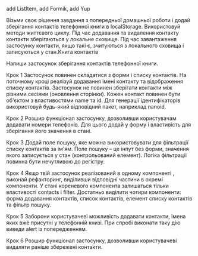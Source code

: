 add ListItem, add Formik, add Yup

Візьми своє рішення завдання з попередньої домашньої роботи і додай зберігання
контактів телефонної книги в localStorage. Використовуй методи життєвого циклу.
Під час додавання та видалення контакту контакти зберігаються у локальне
сховище. Під час завантаження застосунку контакти, якщо такі є, зчитуються з
локального сховища і записуються у стан.Книга контактів

Напиши застосунок зберігання контактів телефонної книги.

Крок 1 Застосунок повинен складатися з форми і списку контактів. На поточному
кроці реалізуй додавання імені контакту та відображення списку контактів.
Застосунок не повинен зберігати контакти між різними сесіями (оновлення
сторінки). Кожен контакт повинен бути об'єктом з властивостями name та id. Для
генерації ідентифікаторів використовуй будь-який відповідний пакет, наприклад
nanoid.

Крок 2 Розшир функціонал застосунку, дозволивши користувачам додавати номери
телефонів. Для цього додай у форму і властивість для зберігання його значення в
стані.

Крок 3 Додай поле пошуку, яке можна використовувати для фільтрації списку
контактів за ім'ям. Поле пошуку – це інпут без форми, значення якого записується
у стан (контрольований елемент). Логіка фільтрації повинна бути нечутливою до
регістру.

Крок 4 Якщо твій застосунок реалізований в одному компоненті , виконай
рефакторинг, виділивши відповідні частини в окремі компоненти. У стані
кореневого компонента залишаться тільки властивості contacts і filter. Достатньо
виділити чотири компоненти: форма додавання контактів, список контактів, елемент
списку контактів та фільтр пошуку.

Крок 5 Заборони користувачеві можливість додавати контакти, імена яких вже
присутні у телефонній книзі. При спробі виконати таку дію виведи alert із
попередженням.

Крок 6 Розшир функціонал застосунку, дозволивши користувачеві видаляти раніше
збережені контакти.
